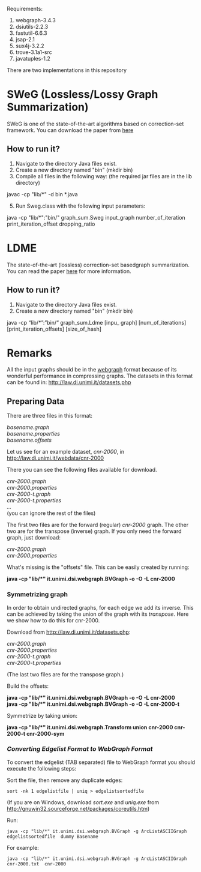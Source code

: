 Requirements:
1. webgraph-3.4.3
2. dsiutils-2.2.3
3. fastutil-6.6.3
4. jsap-2.1
5. sux4j-3.2.2
6. trove-3.1a1-src
7. javatuples-1.2


There are two implementations in this repository


# SWeG (Lossless/Lossy Graph Summarization)

SWeG is one of the state-of-the-art algorithms based on correction-set framework. You can download the paper from [here](https://dl.acm.org/doi/10.1145/3308558.3313402)
## How to run it? 
1. Navigate to the directory Java files exist.
2. Create a new directory named "bin" (mkdir bin)
3. Compile all files in the following way: (the required jar files are in the lib directory)

javac -cp "lib/*" -d bin *.java

5. Run Sweg.class with the following input parameters:

java -cp "lib/*":"bin/" graph_sum.Sweg input_graph number_of_iteration print_iteration_offset dropping_ratio





# LDME

The state-of-the-art (lossless) correction-set basedgraph summarization. You can read the paper [here](https://dl.acm.org/doi/pdf/10.1145/3448016.3457331) for more information. 
## How to run it?
1. Navigate to the directory Java files exist.
2. Create a new directory named "bin" (mkdir bin)

java -cp “lib/*”:”bin/“ graph_sum.Ldme [inpu_ graph] [num_of_iterations] [print_iteration_offsets] [size_of_hash]

# Remarks 
All the input graphs should be in the [webgraph](https://www.ics.uci.edu/~djp3/classes/2008_01_01_INF141/Materials/p595-boldi.pdf) format because of its wonderful performance in compressing graphs. The datasets in this format can be found in: <http://law.di.unimi.it/datasets.php>

## Preparing Data

There are three files in this format: 

*basename.graph* <br>
*basename.properties* <br>
*basename.offsets*


Let us see for an example dataset, *cnr-2000*, in 
http://law.di.unimi.it/webdata/cnr-2000

There you can see the following files available for download.

*cnr-2000.graph* <br>
*cnr-2000.properties* <br>
*cnr-2000-t.graph* <br>
*cnr-2000-t.properties* <br>
*...* <br>
(you can ignore the rest of the files)

The first two files are for the forward (regular) *cnr-2000* graph. The other two are for the transpose (inverse) graph. If you only need the forward graph, just download: 

*cnr-2000.graph* <br>
*cnr-2000.properties*

What's missing is the "offsets" file. This can be easily created by running:

__java -cp "lib/*" it.unimi.dsi.webgraph.BVGraph -o -O -L cnr-2000__


### Symmetrizing graph
In order to obtain undirected graphs, for each edge we add its inverse. This can be achieved by taking the union of the graph with its *transpose*. Here we show how to do this for cnr-2000.

Download from http://law.di.unimi.it/datasets.php:

*cnr-2000.graph* <br>
*cnr-2000.properties* <br>
*cnr-2000-t.graph* <br>
*cnr-2000-t.properties*

(The last two files are for the transpose graph.)

Build the offsets:

__java -cp "lib/*" it.unimi.dsi.webgraph.BVGraph -o -O -L cnr-2000__ <br>
__java -cp "lib/*" it.unimi.dsi.webgraph.BVGraph -o -O -L cnr-2000-t__

Symmetrize by taking union:

__java -cp "lib/*" it.unimi.dsi.webgraph.Transform union cnr-2000 cnr-2000-t cnr-2000-sym__


### *Converting Edgelist Format to WebGraph Format*


To convert the edgelist (TAB separated) file to WebGraph format you should execute the following steps:

Sort the file, then remove any duplicate edges:

```
sort -nk 1 edgelistfile | uniq > edgelistsortedfile
```

(If you are on Windows, download *sort.exe* and *uniq.exe* from <http://gnuwin32.sourceforge.net/packages/coreutils.htm>)

Run:

```
java -cp "lib/*" it.unimi.dsi.webgraph.BVGraph -g ArcListASCIIGraph edgelistsortedfile  dummy Basename
```

For example:

```
java -cp "lib/*" it.unimi.dsi.webgraph.BVGraph -g ArcListASCIIGraph cnr-2000.txt  cnr-2000
```
